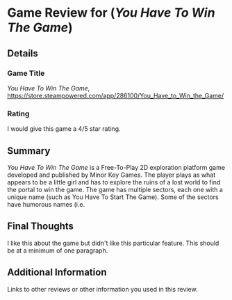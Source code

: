 # Game Review for (_You Have To Win The Game_)

## Details

### Game Title
_You Have To Win The Game_, https://store.steampowered.com/app/286100/You_Have_to_Win_the_Game/

### Rating
I would give this game a 4/5 star rating.

## Summary
_You Have To Win The Game_ is a Free-To-Play 2D exploration platform game developed and published by Minor Key Games. The player plays as what appears to be a little girl and has to explore the ruins of a lost world to find the portal to win the game. The game has multiple sectors, each one with a unique name (such as You Have To Start The Game). Some of the sectors have humorous names (i.e.

## Final Thoughts
I like this about the game but didn't like this particular feature. This should be at a minimum of one paragraph.

## Additional Information
Links to other reviews or other information you used in this review.
